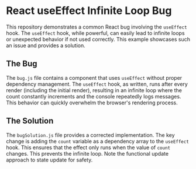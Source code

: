 # React useEffect Infinite Loop Bug

This repository demonstrates a common React bug involving the `useEffect` hook.  The `useEffect` hook, while powerful, can easily lead to infinite loops or unexpected behavior if not used correctly.  This example showcases such an issue and provides a solution.

## The Bug

The `bug.js` file contains a component that uses `useEffect` without proper dependency management.  The `useEffect` hook, as written, runs after every render (including the initial render), resulting in an infinite loop where the count constantly increments and the console repeatedly logs messages.  This behavior can quickly overwhelm the browser's rendering process.

## The Solution

The `bugSolution.js` file provides a corrected implementation.  The key change is adding the `count` variable as a dependency array to the `useEffect` hook.  This ensures that the effect only runs when the value of `count` changes. This prevents the infinite loop. Note the functional update approach to state update for safety. 
